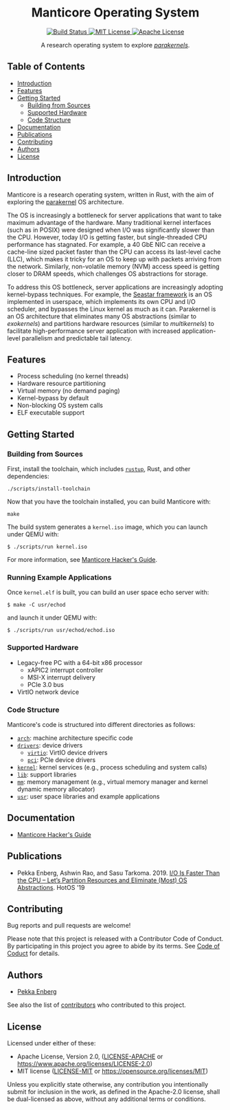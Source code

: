<h1 align="center"> Manticore Operating System</h1>

<p align="center">
<a href="https://semaphoreci.com/manticore/manticore">
  <img src="https://semaphoreci.com/api/v1/projects/3ee7d6de-333a-4b15-afbc-065e3825778b/1298917/shields_badge.svg" alt="Build Status">
</a>
<a href="https://choosealicense.com/licenses/mit">
  <img src="https://img.shields.io/badge/license-MIT-blue.svg?style=flat-square" alt="MIT License">
</a>
<a href="https://choosealicense.com/licenses/apache-2.0">
  <img src="https://img.shields.io/badge/license-apache-blue.svg?style=flat-square" alt="Apache License">
</a>
</p>

<p align="center">
  A research operating system to explore <a href="http://penberg.org/parakernel-hotos19.pdf"><i>parakernels</i></a>.
</p>

## Table of Contents

* [Introduction](#introduction)
* [Features](#features)
* [Getting Started](#getting-started)
  * [Building from Sources](#building-from-sources)
  * [Supported Hardware](#supported-hardware)
  * [Code Structure](#code-structure)
* [Documentation](#documentation)
* [Publications](#publications)
* [Contributing](#contributing)
* [Authors](#authors)
* [License](#license)

## Introduction

Manticore is a research operating system, written in Rust, with the aim of exploring the [parakernel](http://penberg.org/parakernel-hotos19.pdf) OS architecture.

The OS is increasingly a bottleneck for server applications that want to take maximum advantage of the hardware.
Many traditional kernel interfaces (such as in POSIX) were designed when I/O was significantly slower than the CPU.
However, today I/O is getting faster, but single-threaded CPU performance has stagnated.
For example, a 40 GbE NIC can receive a cache-line sized packet faster than the CPU can access its last-level cache (LLC), which makes it tricky for an OS to keep up with packets arriving from the network.
Similarly, non-volatile memory (NVM) access speed is getting closer to DRAM speeds, which challenges OS abstractions for storage.

To address this OS bottleneck, server applications are increasingly adopting kernel-bypass techniques.
For example, the [Seastar framework](http://seastar.io/) is an OS implemented in userspace, which implements its own CPU and I/O scheduler, and bypasses the Linux kernel as much as it can.
Parakernel is an OS architecture that eliminates many OS abstractions (similar to _exokernels_) and partitions hardware resources (similar to _multikernels_) to facilitate high-performance server application with increased application-level parallelism and predictable tail latency.

## Features

 * Process scheduling (no kernel threads)
 * Hardware resource partitioning
 * Virtual memory (no demand paging)
 * Kernel-bypass by default
 * Non-blocking OS system calls
 * ELF executable support

## Getting Started

### Building from Sources

First, install the toolchain, which includes [`rustup`](https://rustup.rs/), Rust, and other dependencies:

```
./scripts/install-toolchain
```

Now that you have the toolchain installed, you can build Manticore with:

```
make
```

The build system generates a `kernel.iso` image, which you can launch under QEMU with:

```
$ ./scripts/run kernel.iso
```

For more information, see [Manticore Hacker's Guide](HACKING.md).

### Running Example Applications

Once `kernel.elf` is built, you can build an user space echo server with:

```
$ make -C usr/echod
```

and launch it under QEMU with:

```
$ ./scripts/run usr/echod/echod.iso
```

### Supported Hardware

 * Legacy-free PC with a 64-bit x86 processor
   * xAPIC2 interrupt controller
   * MSI-X interrupt delivery
   * PCIe 3.0 bus
 * VirtIO network device

### Code Structure

Manticore's code is structured into different directories as follows:

* [`arch`](./arch): machine architecture specific code
* [`drivers`](./drivers): device drivers
  * [`virtio`](./drivers/virtio): VirtIO device drivers
  * [`pci`](./drivers/pci): PCIe device drivers
* [`kernel`](./kernel): kernel services (e.g., process scheduling and system calls)
* [`lib`](./lib): support libraries
* [`mm`](./mm): memory management (e.g., virtual memory manager and kernel dynamic memory allocator)
* [`usr`](./usr): user space libraries and example applications
  
## Documentation

* [Manticore Hacker's Guide](HACKING.md)

## Publications

* Pekka Enberg, Ashwin Rao, and Sasu Tarkoma. 2019. [I/O Is Faster Than the CPU – Let’s Partition Resources and Eliminate (Most) OS Abstractions](http://penberg.org/parakernel-hotos19.pdf). HotOS '19

## Contributing

Bug reports and pull requests are welcome!

Please note that this project is released with a Contributor Code of Conduct. By participating in this project you agree to abide by its terms. See [Code of Coduct](code-of-conduct.md) for details.

## Authors

* [Pekka Enberg](https://penberg.org)

See also the list of [contributors](https://github.com/penberg/manticore/contributors) who contributed to this project.

## License

Licensed under either of these:

 * Apache License, Version 2.0, ([LICENSE-APACHE](LICENSE-APACHE) or https://www.apache.org/licenses/LICENSE-2.0)
 * MIT license ([LICENSE-MIT](LICENSE-MIT) or https://opensource.org/licenses/MIT)
   
Unless you explicitly state otherwise, any contribution you intentionally submit for inclusion in the work, as defined in the Apache-2.0 license, shall be dual-licensed as above, without any additional terms or conditions.
